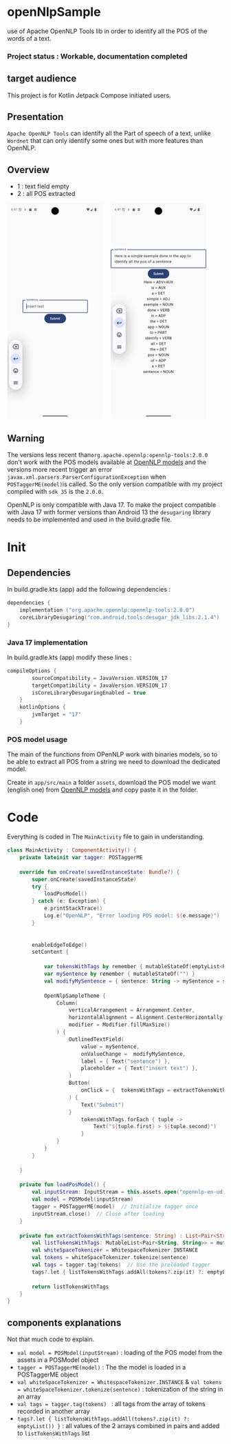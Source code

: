 # openNlpSample
use of Apache OpenNLP Tools lib in order to identify all the POS of the words of a text.

### Project status : Workable, documentation completed


## target audience
This project is for Kotlin Jetpack Compose initiated users.

## Presentation
`Apache OpenNLP Tools` can identify all the Part of speech of a text, unlike `Wordnet` that can only identify some ones but with more features than OpenNLP. 

## Overview

- 1 : text field empty
- 2 : all POS extracted

<img src="/screenshots/1.png" alt="text field empty" height="500">&emsp;
<img src="/screenshots/2.png" alt="all POS extracted" height="500">&emsp;


## Warning 
The versions less recent than`org.apache.opennlp:opennlp-tools:2.0.0` don't work with the POS models available at [OpenNLP models](https://opennlp.apache.org/models.html) and the versions more recent trigger an error `javax.xml.parsers.ParserConfigurationException` when `POSTaggerME(model)`is called. So the only version compatible with my project compiled with `sdk 35` is the `2.0.0`. 

OpenNLP is only compatible with Java 17. To make the project compatible with Java 17 with former versions than Android 13 the `desugaring` library needs to be implemented and used in the build.gradle file.


# Init

## Dependencies
In build.gradle.kts (app) add the following dependencies :
``` kotlin
dependencies {
	implementation ("org.apache.opennlp:opennlp-tools:2.0.0")
	coreLibraryDesugaring("com.android.tools:desugar_jdk_libs:2.1.4")
}
```

### Java 17 implementation
In build.gradle.kts (app) modify these lines :
``` kotlin
compileOptions {
        sourceCompatibility = JavaVersion.VERSION_17
        targetCompatibility = JavaVersion.VERSION_17
        isCoreLibraryDesugaringEnabled = true
    }
    kotlinOptions {
        jvmTarget = "17"
    }
```

### POS model usage
The main of the functions from OPenNLP work with binaries models, so to be able to extract all POS from a string we need to download the dedicated model.


Create in `app/src/main` a folder `assets`, download the POS model we want (english one) from [OpenNLP models](https://opennlp.apache.org/models.html) and copy paste it in the folder.

# Code
Everything is coded in The `MainActivity` file to gain in understanding.
``` kotlin
class MainActivity : ComponentActivity() {
    private lateinit var tagger: POSTaggerME

    override fun onCreate(savedInstanceState: Bundle?) {
        super.onCreate(savedInstanceState)
        try {
            loadPosModel()
        } catch (e: Exception) {
            e.printStackTrace()
            Log.e("OpenNLP", "Error loading POS model: ${e.message}")
        }


        enableEdgeToEdge()
        setContent {

            var tokensWithTags by remember { mutableStateOf(emptyList<Pair<String, String>>()) }
            var mySentence by remember { mutableStateOf("") }
            val modifyMySentence = { sentence: String -> mySentence = sentence }

            OpenNlpSampleTheme {
                Column(
                    verticalArrangement = Arrangement.Center,
                    horizontalAlignment = Alignment.CenterHorizontally,
                    modifier = Modifier.fillMaxSize()
                ) {
                    OutlinedTextField(
                        value = mySentence,
                        onValueChange =  modifyMySentence,
                        label = { Text("sentence") },
                        placeholder = { Text("insert text") },
                    )
                    Button(
                        onClick = {  tokensWithTags = extractTokensWithTags(mySentence) }
                    ) {
                        Text("Submit")
                    }
                        tokensWithTags.forEach { tuple ->
                            Text("${tuple.first} > ${tuple.second}")
                        }
                }
            }
        }

    }

    private fun loadPosModel() {
        val inputStream: InputStream = this.assets.open("opennlp-en-ud-ewt-pos-1.2-2.5.0.bin")
        val model = POSModel(inputStream)
        tagger = POSTaggerME(model)  // Initialize tagger once
        inputStream.close()  // Close after loading
    }

    private fun extractTokensWithTags(sentence: String) : List<Pair<String, String>>{
        val listTokensWithTags: MutableList<Pair<String, String>> = mutableListOf()
        val whiteSpaceTokenizer = WhitespaceTokenizer.INSTANCE
        val tokens = whiteSpaceTokenizer.tokenize(sentence)
        val tags = tagger.tag(tokens)  // Use the preloaded tagger
        tags?.let { listTokensWithTags.addAll(tokens?.zip(it) ?: emptyList()) }

        return listTokensWithTags
    }
}
```

## components explanations
Not that much code to explain.

- `val model = POSModel(inputStream)` : loading of the POS model from the assets in a POSModel object
- `tagger = POSTaggerME(model)` : The the model is loaded in a POSTaggerME object
- `val whiteSpaceTokenizer = WhitespaceTokenizer.INSTANCE` & `val tokens = whiteSpaceTokenizer.tokenize(sentence)` : tokenization of the string in an array
- `val tags = tagger.tag(tokens) ` : all tags from the array of tokens recorded in another array 
- `tags?.let { listTokensWithTags.addAll(tokens?.zip(it) ?: emptyList()) }` : all values of the 2 arrays combined in pairs and added to `listTokensWithTags` list

